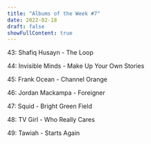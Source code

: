 ```yaml
---
title: "Albums of the Week #7"
date: 2022-02-18
draft: false
showFullContent: true
---
```


43: Shafiq Husayn - The Loop

44: Invisible Minds - Make Up Your Own Stories

45: Frank Ocean - Channel Orange

46: Jordan Mackampa - Foreigner

47: Squid - Bright Green Field

48: TV Girl - Who Really Cares

49: Tawiah - Starts Again
